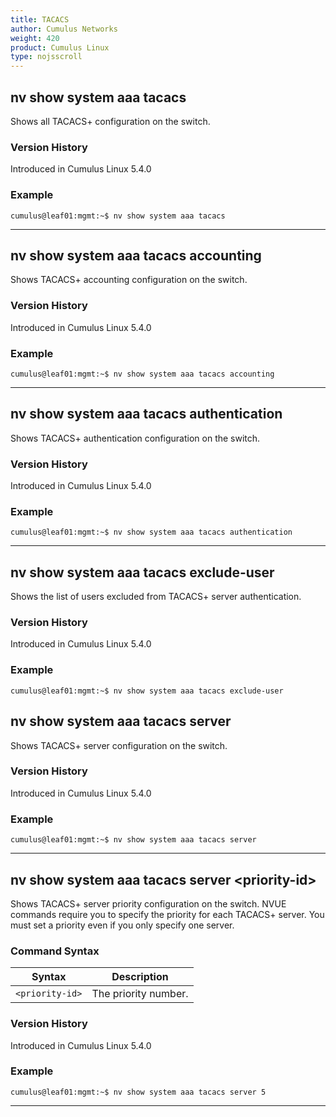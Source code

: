 ```yaml
---
title: TACACS
author: Cumulus Networks
weight: 420
product: Cumulus Linux
type: nojsscroll
---
```

## nv show system aaa tacacs

Shows all TACACS+ configuration on the switch.

### Version History

Introduced in Cumulus Linux 5.4.0

### Example

```
cumulus@leaf01:mgmt:~$ nv show system aaa tacacs
```

- - -

## nv show system aaa tacacs accounting

Shows TACACS+ accounting configuration on the switch.

### Version History

Introduced in Cumulus Linux 5.4.0

### Example

```
cumulus@leaf01:mgmt:~$ nv show system aaa tacacs accounting
```

- - -

## nv show system aaa tacacs authentication

Shows TACACS+ authentication configuration on the switch.

### Version History

Introduced in Cumulus Linux 5.4.0

### Example

```
cumulus@leaf01:mgmt:~$ nv show system aaa tacacs authentication
```

- - -

## nv show system aaa tacacs exclude-user

Shows the list of users excluded from TACACS+ server authentication.

### Version History

Introduced in Cumulus Linux 5.4.0

### Example

```
cumulus@leaf01:mgmt:~$ nv show system aaa tacacs exclude-user
```


## nv show system aaa tacacs server

Shows TACACS+ server configuration on the switch.

### Version History

Introduced in Cumulus Linux 5.4.0

### Example

```
cumulus@leaf01:mgmt:~$ nv show system aaa tacacs server
```

- - -

## nv show system aaa tacacs server \<priority-id\>

Shows TACACS+ server priority configuration on the switch. NVUE commands require you to specify the priority for each TACACS+ server. You must set a priority even if you only specify one server.

### Command Syntax

| Syntax |  Description   |
| --------- | -------------- |
| `<priority-id>`    |  The priority number. |

### Version History

Introduced in Cumulus Linux 5.4.0

### Example

```
cumulus@leaf01:mgmt:~$ nv show system aaa tacacs server 5
```

- - -
